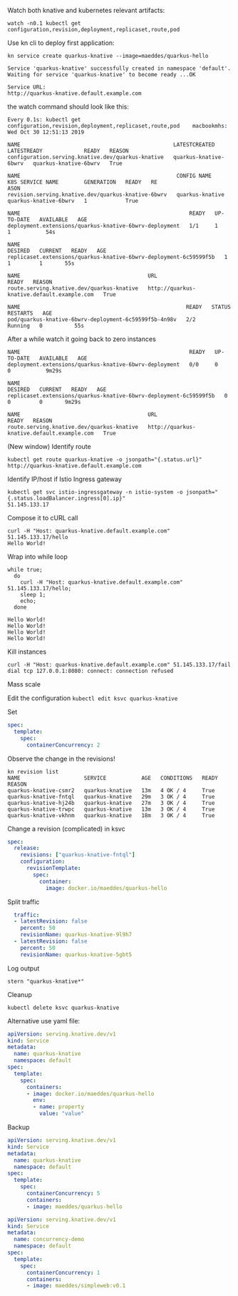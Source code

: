 Watch both knative and kubernetes relevant artifacts:

`watch -n0.1 kubectl get configuration,revision,deployment,replicaset,route,pod`

Use kn cli to deploy first application:

```
kn service create quarkus-knative --image=maeddes/quarkus-hello
```
```
Service 'quarkus-knative' successfully created in namespace 'default'.
Waiting for service 'quarkus-knative' to become ready ...OK

Service URL:
http://quarkus-knative.default.example.com
```

the watch command should look like this:

```
Every 0.1s: kubectl get configuration,revision,deployment,replicaset,route,pod    macbookmhs: Wed Oct 30 12:51:13 2019

NAME                                                LATESTCREATED           LATESTREADY             READY   REASON
configuration.serving.knative.dev/quarkus-knative   quarkus-knative-6bwrv   quarkus-knative-6bwrv   True

NAME                                                 CONFIG NAME       K8S SERVICE NAME        GENERATION   READY   RE
ASON
revision.serving.knative.dev/quarkus-knative-6bwrv   quarkus-knative   quarkus-knative-6bwrv   1            True

NAME                                                     READY   UP-TO-DATE   AVAILABLE   AGE
deployment.extensions/quarkus-knative-6bwrv-deployment   1/1     1            1           54s

NAME                                                                DESIRED   CURRENT   READY   AGE
replicaset.extensions/quarkus-knative-6bwrv-deployment-6c59599f5b   1         1         1       55s

NAME                                        URL                                          READY   REASON
route.serving.knative.dev/quarkus-knative   http://quarkus-knative.default.example.com   True

NAME                                                    READY   STATUS    RESTARTS   AGE
pod/quarkus-knative-6bwrv-deployment-6c59599f5b-4n98v   2/2     Running   0          55s
```

After a while watch it going back to zero instances

```
NAME                                                     READY   UP-TO-DATE   AVAILABLE   AGE
deployment.extensions/quarkus-knative-6bwrv-deployment   0/0     0            0           9m29s

NAME                                                                DESIRED   CURRENT   READY   AGE
replicaset.extensions/quarkus-knative-6bwrv-deployment-6c59599f5b   0         0         0       9m29s

NAME                                        URL                                          READY   REASON
route.serving.knative.dev/quarkus-knative   http://quarkus-knative.default.example.com   True
```

(New window) Identify route

```
kubectl get route quarkus-knative -o jsonpath="{.status.url}"
http://quarkus-knative.default.example.com
```

Identify IP/host if Istio Ingress gateway

```
kubectl get svc istio-ingressgateway -n istio-system -o jsonpath="{.status.loadBalancer.ingress[0].ip}"
51.145.133.17
```

Compose it to cURL call

```
curl -H "Host: quarkus-knative.default.example.com" 51.145.133.17/hello
Hello World!
```

Wrap into while loop

```
while true; 
  do 
    curl -H "Host: quarkus-knative.default.example.com" 51.145.133.17/hello;
    sleep 1;
    echo;
  done

Hello World!
Hello World!
Hello World!
Hello World!
```

Kill instances

```
curl -H "Host: quarkus-knative.default.example.com" 51.145.133.17/fail
dial tcp 127.0.0.1:8080: connect: connection refused
```

Mass scale

Edit the configuration `kubectl edit ksvc quarkus-knative`

Set

```yaml
spec:
  template:
    spec:
      containerConcurrency: 2
```

Observe the change in the revisions!

```
kn revision list
NAME                    SERVICE           AGE   CONDITIONS   READY   REASON
quarkus-knative-csmr2   quarkus-knative   13m   4 OK / 4     True
quarkus-knative-fntql   quarkus-knative   29m   3 OK / 4     True
quarkus-knative-hj24b   quarkus-knative   27m   3 OK / 4     True
quarkus-knative-trwpc   quarkus-knative   13m   3 OK / 4     True
quarkus-knative-vkhnm   quarkus-knative   18m   3 OK / 4     True
```

Change a revision (complicated) in ksvc

```yaml
spec:
  release:
    revisions: ["quarkus-knative-fntql"]
    configuration:
      revisionTemplate:
        spec:
          container:
            image: docker.io/maeddes/quarkus-hello
```       

Split traffic

```yaml
  traffic:
  - latestRevision: false
    percent: 50
    revisionName: quarkus-knative-9l9h7
  - latestRevision: false
    percent: 50
    revisionName: quarkus-knative-5gbt5
```

Log output

`stern "quarkus-knative*"`

Cleanup

`kubectl delete ksvc quarkus-knative`


Alternative use yaml file:

```yaml
apiVersion: serving.knative.dev/v1
kind: Service
metadata:
  name: quarkus-knative
  namespace: default
spec:
  template:
    spec:
      containers:
      - image: docker.io/maeddes/quarkus-hello
        env:
        - name: property
          value: "value"
```
 
 Backup
 
```yaml
apiVersion: serving.knative.dev/v1
kind: Service
metadata:
  name: quarkus-knative
  namespace: default
spec:
  template:
    spec:
      containerConcurrency: 5
      containers:
      - image: maeddes/quarkus-hello
```

```yaml
apiVersion: serving.knative.dev/v1
kind: Service
metadata:
  name: concurrency-demo
  namespace: default
spec:
  template:
    spec:
      containerConcurrency: 1
      containers:
      - image: maeddes/simpleweb:v0.1
```